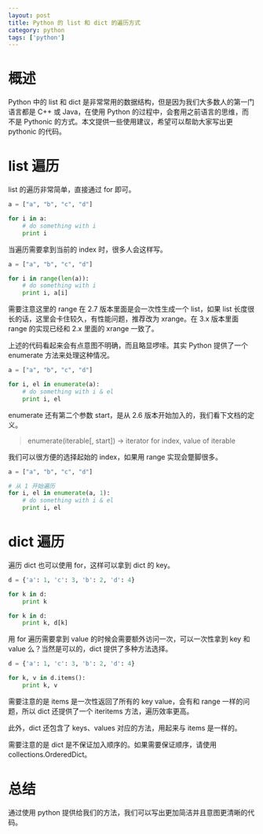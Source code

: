 ```yaml
---
layout: post
title: Python 的 list 和 dict 的遍历方式
category: python
tags: ['python']
---
```


# 概述

Python 中的 list 和 dict 是非常常用的数据结构，但是因为我们大多数人的第一门语言都是 C++ 或 Java，在使用 Python 的过程中，会套用之前语言的思维，而不是 Pythonic 的方式。本文提供一些使用建议，希望可以帮助大家写出更 pythonic 的代码。

# list 遍历

list 的遍历非常简单，直接通过 for 即可。

```python
a = ["a", "b", "c", "d"]

for i in a:
    # do something with i
    print i
```

当遍历需要拿到当前的 index 时，很多人会这样写。

```python
a = ["a", "b", "c", "d"]

for i in range(len(a)):
    # do something with i
    print i, a[i]
```

需要注意这里的 range 在 2.7 版本里面是会一次性生成一个 list，如果 list 长度很长的话，这里会卡住较久，有性能问题，推荐改为 xrange。在 3.x 版本里面 range 的实现已经和 2.x 里面的 xrange 一致了。

上述的代码看起来会有点意图不明确，而且略显啰嗦。其实 Python 提供了一个 enumerate 方法来处理这种情况。

```python
a = ["a", "b", "c", "d"]

for i, el in enumerate(a):
    # do something with i & el
    print i, el
```

enumerate 还有第二个参数 start，是从 2.6 版本开始加入的，我们看下文档的定义。

> enumerate(iterable[, start]) -> iterator for index, value of iterable

我们可以很方便的选择起始的 index，如果用 range 实现会蹩脚很多。

```python
a = ["a", "b", "c", "d"]

# 从 1 开始遍历
for i, el in enumerate(a, 1):
    # do something with i & el
    print i, el
```

# dict 遍历

遍历 dict 也可以使用 for，这样可以拿到 dict 的 key。

```python
d = {'a': 1, 'c': 3, 'b': 2, 'd': 4}

for k in d:
    print k

for k in d:
    print k, d[k]
```

用 for 遍历需要拿到 value 的时候会需要额外访问一次，可以一次性拿到 key 和 value 么？当然是可以的，dict 提供了多种方法选择。

```python
d = {'a': 1, 'c': 3, 'b': 2, 'd': 4}

for k, v in d.items():
    print k, v
```

需要注意的是 items 是一次性返回了所有的 key value，会有和 range 一样的问题，所以 dict 还提供了一个 iteritems 方法，遍历效率更高。

此外，dict 还包含了 keys、values 对应的方法，用起来与 items 是一样的。

需要注意的是 dict 是不保证加入顺序的。如果需要保证顺序，请使用 collections.OrderedDict。

# 总结

通过使用 python 提供给我们的方法，我们可以写出更加简洁并且意图更清晰的代码。
